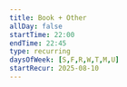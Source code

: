```yaml
---
title: Book + Other
allDay: false
startTime: 22:00
endTime: 22:45
type: recurring
daysOfWeek: [S,F,R,W,T,M,U]
startRecur: 2025-08-10
---
```

